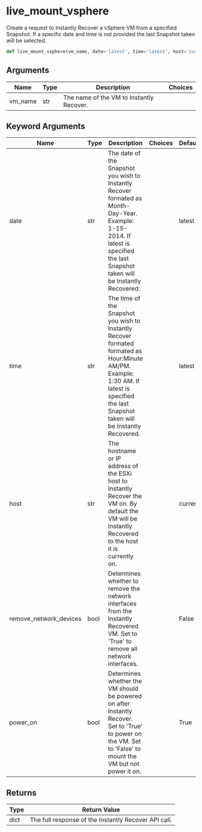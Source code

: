 # live_mount_vsphere

Create a request to Instantly Recover a vSphere VM from a specified Snapshot. If a specific date and time is not provided the last Snapshot taken will be selected.
```py
def live_mount_vsphere(vm_name, date='latest', time='latest', host='current', remove_network_devices=False, power_on=True)
```

## Arguments
| Name        | Type | Description                                                                 | Choices |
|-------------|------|-----------------------------------------------------------------------------|---------|
| vm_name  | str  | The name of the VM to Instantly Recover. |         |
## Keyword Arguments
| Name        | Type | Description                                                                 | Choices | Default |
|-------------|------|-----------------------------------------------------------------------------|---------|---------|
| date  | str  | The date of the Snapshot you wish to Instantly Recover formated as Month-Day-Year. Example: 1-15-2014. If latest is specified the last Snapshot taken will be Instantly Recovered.  |         |    latest     |
| time  | str  | The time of the Snapshot you wish to Instantly Recover formated formated as Hour:Minute AM/PM. Example: 1:30 AM. If latest is specified the last Snapshot taken will be Instantly Recovered.  |         |    latest     |
| host  | str  | The hostname or IP address of the ESXi host to Instantly Recover the VM on. By default the VM will be Instantly Recovered to the host it is currently on.  |         |    current     |
| remove_network_devices  | bool  | Determines whether to remove the network interfaces from the Instantly Recovered VM. Set to 'True' to remove all network interfaces.  |         |    False     |
| power_on  | bool  | Determines whether the VM should be powered on after Instantly Recover. Set to 'True' to power on the VM. Set to 'False' to mount the VM but not power it on.  |         |    True     |

## Returns
| Type | Return Value                                                                                   |
|------|-----------------------------------------------------------------------------------------------|
| dict  | The full response of the Instantly Recover API call. |
